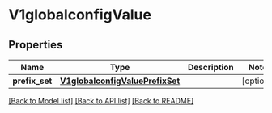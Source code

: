 # V1globalconfigValue

## Properties
Name | Type | Description | Notes
------------ | ------------- | ------------- | -------------
**prefix_set** | [**V1globalconfigValuePrefixSet**](V1globalconfigValuePrefixSet.md) |  | [optional] 

[[Back to Model list]](../README.md#documentation-for-models) [[Back to API list]](../README.md#documentation-for-api-endpoints) [[Back to README]](../README.md)

